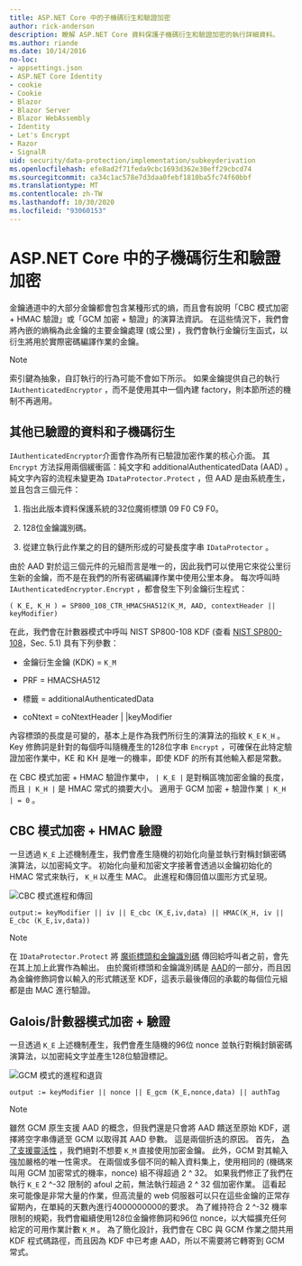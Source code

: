 ```yaml
---
title: ASP.NET Core 中的子機碼衍生和驗證加密
author: rick-anderson
description: 瞭解 ASP.NET Core 資料保護子機碼衍生和驗證加密的執行詳細資料。
ms.author: riande
ms.date: 10/14/2016
no-loc:
- appsettings.json
- ASP.NET Core Identity
- cookie
- Cookie
- Blazor
- Blazor Server
- Blazor WebAssembly
- Identity
- Let's Encrypt
- Razor
- SignalR
uid: security/data-protection/implementation/subkeyderivation
ms.openlocfilehash: efe8ad2f71feda9cbc1693d362e30eff29cbcd74
ms.sourcegitcommit: ca34c1ac578e7d3daa0febf1810ba5fc74f60bbf
ms.translationtype: MT
ms.contentlocale: zh-TW
ms.lasthandoff: 10/30/2020
ms.locfileid: "93060153"
---
```

# <a name="subkey-derivation-and-authenticated-encryption-in-aspnet-core"></a>ASP.NET Core 中的子機碼衍生和驗證加密

<a name="data-protection-implementation-subkey-derivation"></a>

金鑰通道中的大部分金鑰都會包含某種形式的熵，而且會有說明「CBC 模式加密 + HMAC 驗證」或「GCM 加密 + 驗證」的演算法資訊。 在這些情況下，我們會將內嵌的熵稱為此金鑰的主要金鑰處理 (或公里) ，我們會執行金鑰衍生函式，以衍生將用於實際密碼編譯作業的金鑰。

> [!NOTE]
> 索引鍵為抽象，自訂執行的行為可能不會如下所示。 如果金鑰提供自己的執行 `IAuthenticatedEncryptor` ，而不是使用其中一個內建 factory，則本節所述的機制不再適用。

<a name="data-protection-implementation-subkey-derivation-aad"></a>

## <a name="additional-authenticated-data-and-subkey-derivation"></a>其他已驗證的資料和子機碼衍生

`IAuthenticatedEncryptor`介面會作為所有已驗證加密作業的核心介面。 其 `Encrypt` 方法採用兩個緩衝區：純文字和 additionalAuthenticatedData (AAD) 。 純文字內容的流程未變更為 `IDataProtector.Protect` ，但 AAD 是由系統產生，並且包含三個元件：

1. 指出此版本資料保護系統的32位魔術標頭 09 F0 C9 F0。

2. 128位金鑰識別碼。

3. 從建立執行此作業之的目的鏈所形成的可變長度字串 `IDataProtector` 。

由於 AAD 對於這三個元件的元組而言是唯一的，因此我們可以使用它來從公里衍生新的金鑰，而不是在我們的所有密碼編譯作業中使用公里本身。 每次呼叫時 `IAuthenticatedEncryptor.Encrypt` ，都會發生下列金鑰衍生程式：

`( K_E, K_H ) = SP800_108_CTR_HMACSHA512(K_M, AAD, contextHeader || keyModifier)`

在此，我們會在計數器模式中呼叫 NIST SP800-108 KDF (查看 [NIST SP800-108](https://nvlpubs.nist.gov/nistpubs/Legacy/SP/nistspecialpublication800-108.pdf)，Sec. 5.1) 具有下列參數：

* 金鑰衍生金鑰 (KDK) = `K_M`

* PRF = HMACSHA512

* 標籤 = additionalAuthenticatedData

* coNtext = coNtextHeader | |keyModifier

內容標頭的長度是可變的，基本上是作為我們所衍生的演算法的指紋 `K_E` `K_H` 。 Key 修飾詞是針對的每個呼叫隨機產生的128位字串 `Encrypt` ，可確保在此特定驗證加密作業中，KE 和 KH 是唯一的機率，即使 KDF 的所有其他輸入都是常數。

在 CBC 模式加密 + HMAC 驗證作業中， `| K_E |` 是對稱區塊加密金鑰的長度，而且 `| K_H |` 是 HMAC 常式的摘要大小。 適用于 GCM 加密 + 驗證作業 `| K_H | = 0` 。

## <a name="cbc-mode-encryption--hmac-validation"></a>CBC 模式加密 + HMAC 驗證

一旦透過 `K_E` 上述機制產生，我們會產生隨機的初始化向量並執行對稱封鎖密碼演算法，以加密純文字。 初始化向量和加密文字接著會透過以金鑰初始化的 HMAC 常式來執行， `K_H` 以產生 MAC。 此進程和傳回值以圖形方式呈現。

![CBC 模式進程和傳回](subkeyderivation/_static/cbcprocess.png)

`output:= keyModifier || iv || E_cbc (K_E,iv,data) || HMAC(K_H, iv || E_cbc (K_E,iv,data))`

> [!NOTE]
> 在 `IDataProtector.Protect` 將 [魔術標頭和金鑰識別碼](xref:security/data-protection/implementation/authenticated-encryption-details) 傳回給呼叫者之前，會先在其上加上此實作為輸出。 由於魔術標頭和金鑰識別碼是 [AAD](xref:security/data-protection/implementation/subkeyderivation#data-protection-implementation-subkey-derivation-aad)的一部分，而且因為金鑰修飾詞會以輸入的形式饋送至 KDF，這表示最後傳回的承載的每個位元組都是由 MAC 進行驗證。

## <a name="galoiscounter-mode-encryption--validation"></a>Galois/計數器模式加密 + 驗證

一旦透過 `K_E` 上述機制產生，我們會產生隨機的96位 nonce 並執行對稱封鎖密碼演算法，以加密純文字並產生128位驗證標記。

![GCM 模式的進程和退貨](subkeyderivation/_static/galoisprocess.png)

`output := keyModifier || nonce || E_gcm (K_E,nonce,data) || authTag`

> [!NOTE]
> 雖然 GCM 原生支援 AAD 的概念，但我們還是只會將 AAD 饋送至原始 KDF，選擇將空字串傳遞至 GCM 以取得其 AAD 參數。 這是兩個折迭的原因。 首先， [為了支援靈活性](xref:security/data-protection/implementation/context-headers#data-protection-implementation-context-headers) ，我們絕對不想要 `K_M` 直接使用加密金鑰。 此外，GCM 對其輸入強加嚴格的唯一性需求。 在兩個或多個不同的輸入資料集上，使用相同的 (機碼來叫用 GCM 加密常式的機率，nonce) 組不得超過 2 ^ 32。 如果我們修正了我們在執行 `K_E` 2 ^-32 限制的 afoul 之前，無法執行超過 2 ^ 32 個加密作業。 這看起來可能像是非常大量的作業，但高流量的 web 伺服器可以只在這些金鑰的正常存留期內，在單純的天數內進行4000000000的要求。 為了維持符合 2 ^-32 機率限制的規範，我們會繼續使用128位金鑰修飾詞和96位 nonce，以大幅擴充任何給定的可用作業計數 `K_M` 。 為了簡化設計，我們會在 CBC 與 GCM 作業之間共用 KDF 程式碼路徑，而且因為 KDF 中已考慮 AAD，所以不需要將它轉寄到 GCM 常式。
